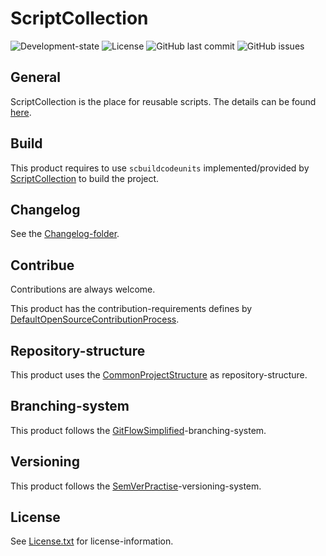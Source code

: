 # ScriptCollection

![Development-state](https://img.shields.io/badge/development--state-active%20development-brightgreen)
![License](https://img.shields.io/badge/license-GPLv3-blue)
![GitHub last commit](https://img.shields.io/github/last-commit/anionDev/ScriptCollection)
![GitHub issues](https://img.shields.io/github/issues-raw/anionDev/ScriptCollection)

## General

ScriptCollection is the place for reusable scripts.
The details can be found [here](https://github.com/anionDev/ScriptCollection/tree/main/ScriptCollection).

## Build

This product requires to use `scbuildcodeunits` implemented/provided by [ScriptCollection](https://github.com/anionDev/ScriptCollection) to build the project.

## Changelog

See the [Changelog-folder](./Other/Resources/Changelog).

## Contribue

Contributions are always welcome.

This product has the contribution-requirements defines by [DefaultOpenSourceContributionProcess](https://projects.aniondev.de/PublicProjects/Common/ProjectTemplates/-/blob/main/Conventions/Contributing/DefaultOpenSourceContributionProcess/DefaultOpenSourceContributionProcess.md).

## Repository-structure

This product uses the [CommonProjectStructure](https://projects.aniondev.de/PublicProjects/Common/ProjectTemplates/-/blob/main/Conventions/RepositoryStructure/CommonProjectStructure/CommonProjectStructure.md) as repository-structure.

## Branching-system

This product follows the [GitFlowSimplified](https://projects.aniondev.de/PublicProjects/Common/ProjectTemplates/-/blob/main/Conventions/BranchingSystem/GitFlowSimplified/GitFlowSimplified.md)-branching-system.

## Versioning

This product follows the [SemVerPractise](https://projects.aniondev.de/PublicProjects/Common/ProjectTemplates/-/blob/main/Conventions/Versioning/SemVerPractise/SemVerPractise.md)-versioning-system.

## License

See [License.txt](./License.txt) for license-information.
